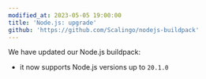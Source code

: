 ```yaml
---
modified_at: 2023-05-05 19:00:00
title: 'Node.js: upgrade'
github: 'https://github.com/Scalingo/nodejs-buildpack'
---
```


We have updated our Node.js buildpack:
- it now supports Node.js versions up to `20.1.0`
